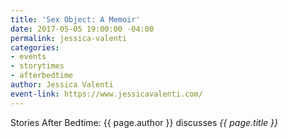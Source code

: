 ```yaml
---
title: 'Sex Object: A Memoir'
date: 2017-05-05 19:00:00 -04:00
permalink: jessica-valenti
categories:
- events
- storytimes
- afterbedtime
author: Jessica Valenti
event-link: https://www.jessicavalenti.com/
---
```


Stories After Bedtime: {{ page.author }} discusses *{{ page.title }}*
